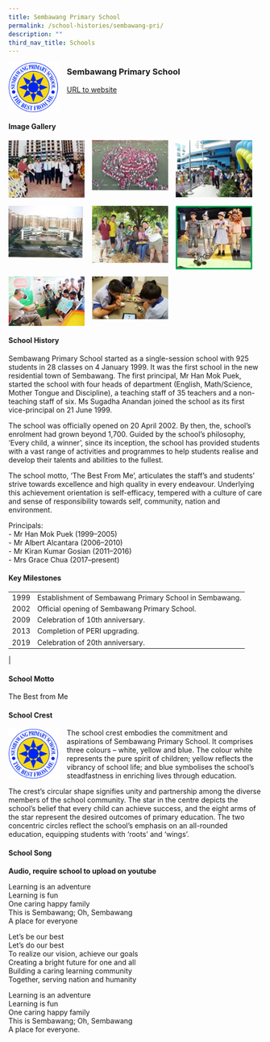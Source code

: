 ```yaml
---
title: Sembawang Primary School
permalink: /school-histories/sembawang-pri/
description: ""
third_nav_title: Schools
---
```

<img src="/images/sbwpri1.png" style="width:20%;margin-right:15px;" align = "left">

### **Sembawang Primary School**
[URL to website](https://www.sembawangpri.moe.edu.sg/)

<br clear="left">

#### **Image Gallery**

<p><a href="https://staging.d1yxymztqoj7qn.amplifyapp.com/images/sbwpri2.jpg">  
<img src="/images/sbwpri2.jpg" style="width:30%;margin-right:15px;" align = "left">
</a></p>

<p><a href="https://staging.d1yxymztqoj7qn.amplifyapp.com/images/sbwpri3.jpg">  
<img src="/images/sbwpri3.jpg" style="width:30%;margin-right:15px;" align = "left">
</a></p>

<p><a href="https://staging.d1yxymztqoj7qn.amplifyapp.com/images/sbwpri4.jpg">  
<img src="/images/sbwpri4.jpg" style="width:30%;margin-right:15px;" align = "left">
</a></p>

<br clear="left">

<p><a href="https://staging.d1yxymztqoj7qn.amplifyapp.com/images/sbwpri5.jpg">  
<img src="/images/sbwpri5.jpg" style="width:30%;margin-right:15px;" align = "left">
</a></p>

<p><a href="https://staging.d1yxymztqoj7qn.amplifyapp.com/images/sbwpri6.jpg">  
<img src="/images/sbwpri6.jpg" style="width:30%;margin-right:15px;" align = "left">
</a></p>

<p><a href="https://staging.d1yxymztqoj7qn.amplifyapp.com/images/sbwpri7.jpg">  
<img src="/images/sbwpri7.jpg" style="width:30%;margin-right:15px;" align = "left">
</a></p>

<br clear="left">

<p><a href="https://staging.d1yxymztqoj7qn.amplifyapp.com/images/sbwpri8.jpg">  
<img src="/images/sbwpri8.jpg" style="width:30%;margin-right:15px;" align = "left">
</a></p>

<p><a href="https://staging.d1yxymztqoj7qn.amplifyapp.com/images/sbwpri9.jpg">  
<img src="/images/sbwpri9.jpg" style="width:30%;margin-right:15px;" align = "left">
</a></p>

<br clear="left">

#### **School History**
Sembawang Primary School started as a single-session school with 925 students in 28 classes on 4 January 1999. It was the first school in the new residential town of Sembawang. The first principal, Mr Han Mok Puek, started the school with four heads of department (English, Math/Science, Mother Tongue and Discipline), a teaching staff of 35 teachers and a non-teaching staff of six. Ms Sugadha Anandan joined the school as its first vice-principal on 21 June 1999.

The school was officially opened on 20 April 2002. By then, the, school’s enrolment had grown beyond 1,700. Guided by the school’s philosophy, ‘Every child, a winner’, since its inception, the school has provided students with a vast range of activities and programmes to help students realise and develop their talents and abilities to the fullest. 

The school motto, ‘The Best From Me’, articulates the staff’s and students’ strive towards excellence and high quality in every endeavour. Underlying this achievement orientation is self-efficacy, tempered with a culture of care and sense of responsibility towards self, community, nation and environment.

Principals:<br>
\- Mr Han Mok Puek (1999–2005)<br>
\- Mr Albert Alcantara (2006–2010)<br>
\- Mr Kiran Kumar Gosian (2011–2016)<br>
\- Mrs Grace Chua (2017–present)

#### **Key Milestones**

|  |  |
|:---:|---|
| 1999 | Establishment of Sembawang Primary School in Sembawang. |
| 2002 | Official opening of Sembawang Primary School. |
| 2009 | Celebration of 10th anniversary. |
| 2013 | Completion of PERI upgrading. |
| 2019 | Celebration of 20th anniversary. |
|

#### **School Motto**
The Best from Me

#### **School Crest**
<img src="/images/sbwpri1.png" style="width:20%;margin-right:15px;" align = "left">

The school crest embodies the commitment and aspirations of Sembawang Primary School. It comprises three colours – white, yellow and blue. The colour white represents the pure spirit of children; yellow reflects the vibrancy of school life; and blue symbolises the school’s steadfastness in enriching lives through education.

The crest’s circular shape signifies unity and partnership among the diverse members of the school community. The star in the centre depicts the school’s belief that every child can achieve success, and the eight arms of the star represent the desired outcomes of primary education. The two concentric circles reflect the school’s emphasis on an all-rounded education, equipping students with ‘roots’ and ‘wings’.

#### **School Song**
**Audio, require school to upload on youtube**

Learning is an adventure<br>
Learning is fun<br>
One caring happy family<br>
This is Sembawang; Oh, Sembawang<br>
A place for everyone

Let’s be our best<br>
Let’s do our best<br>
To realize our vision, achieve our goals<br>
Creating a bright future for one and all<br>
Building a caring learning community<br>
Together, serving nation and humanity

Learning is an adventure<br>
Learning is fun<br>
One caring happy family<br>
This is Sembawang; Oh, Sembawang<br>
A place for everyone.